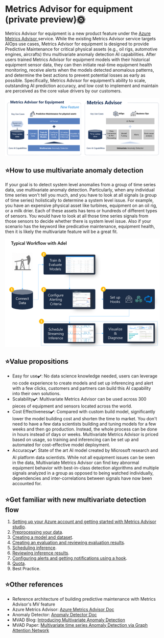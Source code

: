 # Metrics Advisor for equipment (private preview)🌞

Metrics Advisor for equipment is a new product feature under the [Azure Metrics Advisor ](https://azure.microsoft.com/en-us/services/metrics-advisor/)service. While the existing Metrics Advisor service targets AIOps use cases, Metrics Advisor for equipment is designed to provide Predictive Maintenance for critical physical assets (e.g., oil rigs, automotive engines, aircrafts) thru multivariate anomaly detection AI capabilities. After users trained Metrics Advisor for equipment models with their historical equipment sensor data, they can then initiate real-time equipment health monitoring, receive alerts when the models detected anomalous patterns, and determine the best actions to prevent potential losses as early as possible. Specifically, Metrics Advisor for equipment’s ability to scale, outstanding AI prediction accuracy, and low cost to implement and maintain are perceived as the core value drivers by our customers.

![image-20220712171530144](https://raw.githubusercontent.com/Azure/Metrics-Advisor-for-Equipment/main/image-20220712171530144.png)

## ⭐How to use **multivariate** anomaly detection

If your goal is to detect system level anomalies from a group of time series data, use multivariate anomaly detection. Particularly, when any individual time series won't tell you much, and you have to look at all signals (a group of time series) holistically to determine a system level issue. For example, you have an expensive physical asset like turbines, equipment on an oil rig, or a milk drier. Each of these assets has tens or hundreds of different types of sensors. You would have to look at all those time series signals from those sensors to decide whether there is system level issue. Also if your scenario has the keyword like predicative maintenance, equipment health, then it is likely the multivariate feature will be a great fit.

![image-20220712171646579](https://raw.githubusercontent.com/Azure/Metrics-Advisor-for-Equipment/main/image-20220712171646579.png)



## ⭐Value propositions

- Easy for use✔️: No data science knowledge needed, users can leverage no code experience to create models and set up inferencing and alert with a few clicks, customers and partners can build this AI capability into their own solutions.
- Scalability✔️: Multivariate Metrics Advisor can be used across 300 pieces of equipment and sensors located across the world.
- Cost Effectiveness✔️: Compared with custom build model, significantly lower the model building cost and shorten the time to market. You don't need to have a few data scientists building and tuning models for a few weeks and then go production. Instead, the whole process can be done in hours instead of days or weeks. Multivariate Metrics Advisor is priced based on usage, so training and inferencing can be set up and automated for cost-effective model deployment.
- Accuracy✔️: State of the art AI model created by Microsoft research and AI platform data scientists. While not all equipment issues can be seen in the data, Multivariate Metrics Advisor can find key abnormal equipment behavior with best-in-class detection algorithms and multiple signals analyzed in a group as opposed to being watched individually, dependencies and inter-correlations between signals have now been accounted for.

## ⭐Get familiar with new multivariate detection flow

1. [Setting up your Azure account and getting started with Metrics Advisor studio](https://github.com/Azure/Metrics-Advisor-for-Equipment/blob/main/docs/01-Setting%20up%20your%20Azure%20account.md).
2. [Preprocessing your data](https://github.com/Azure/Metrics-Advisor-for-Equipment/blob/main/docs/02-Preprocessing%20your%20data.md).
3. [Creating a model and dataset](https://github.com/Azure/Metrics-Advisor-for-Equipment/blob/main/docs/03-Creating%20a%20model%20and%20dataset.md).
4. [Creating an evaluation and reviewing evaluation results](https://github.com/Azure/Metrics-Advisor-for-Equipment/blob/main/docs/04-Creating%20an%20evaluation%20and%20reviewing%20evaluation%20results.md).
5. [Scheduling inference](https://github.com/Azure/Metrics-Advisor-for-Equipment/blob/main/docs/05-Scheduling%20an%20inference.md).
6. [Reviewing inference results](https://github.com/Azure/Metrics-Advisor-for-Equipment/blob/main/docs/06-Reviewing%20inference%20results.md).
7. [Configuring alerts and getting notifications using a hook](https://github.com/Azure/Metrics-Advisor-for-Equipment/blob/main/docs/07-Configure%20alerts%20an%20get%20notifications%20using%20a%20hook.md).
8. [Quota](https://github.com/Azure/Metrics-Advisor-for-Equipment/blob/main/docs/08-Quota.md).
8. Best Practice.

## ⭐Other references

* Reference architecture of building predictive maintenance with Metrics Advisor's MV feature
* Azure Metrics Advisor: [Azure Metrics Advisor Doc](https://docs.microsoft.com/en-us/azure/cognitive-services/metrics-advisor/)
* Anomaly Detector: [Anomaly Detector Doc](https://docs.microsoft.com/en-us/azure/cognitive-services/anomaly-detector/)
* MVAD Blog: [Introducing Multivariate Anomaly Detection](https://techcommunity.microsoft.com/t5/azure-ai/introducing-multivariate-anomaly-detection/ba-p/2260679)
* MVAD Paper: [Multivariate time series Anomaly Detection via Graph Attention Network](https://arxiv.org/abs/2009.02040)
